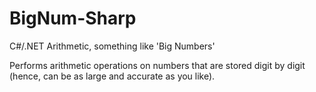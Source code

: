 # BigNum-Sharp
C#/.NET Arithmetic, something like 'Big Numbers'

Performs arithmetic operations on numbers that are stored digit by digit (hence, can be as large and accurate as you like).
